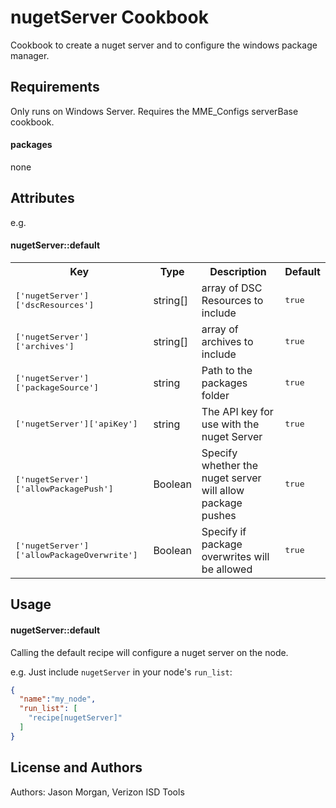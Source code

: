 nugetServer Cookbook
====================
Cookbook to create a nuget server and to configure the windows package manager.

Requirements
------------
Only runs on Windows Server.  Requires the MME_Configs serverBase cookbook.
#### packages
none

Attributes
----------

e.g.
#### nugetServer::default
<table>
  <tr>
    <th>Key</th>
    <th>Type</th>
    <th>Description</th>
    <th>Default</th>
  </tr>
  <tr>
    <td><tt>['nugetServer']['dscResources']</tt></td>
    <td>string[]</td>
    <td>array of DSC Resources to include</td>
    <td><tt>true</tt></td>
  </tr>
  <tr>
    <td><tt>['nugetServer']['archives']</tt></td>
    <td>string[]</td>
    <td>array of archives to include</td>
    <td><tt>true</tt></td>
  </tr>
  <tr>
    <td><tt>['nugetServer']['packageSource']</tt></td>
    <td>string</td>
    <td>Path to the packages folder</td>
    <td><tt>true</tt></td>
  </tr>
  <tr>
    <td><tt>['nugetServer']['apiKey']</tt></td>
    <td>string</td>
    <td>The API key for use with the nuget Server</td>
    <td><tt>true</tt></td>
  </tr>
  <tr>
    <td><tt>['nugetServer']['allowPackagePush']</tt></td>
    <td>Boolean</td>
    <td>Specify whether the nuget server will allow package pushes</td>
    <td><tt>true</tt></td>
  </tr>
  <tr>
    <td><tt>['nugetServer']['allowPackageOverwrite']</tt></td>
    <td>Boolean</td>
    <td>Specify if package overwrites will be allowed</td>
    <td><tt>true</tt></td>
  </tr>
</table>

Usage
-----
#### nugetServer::default
Calling the default recipe will configure a nuget server on the node.

e.g.
Just include `nugetServer` in your node's `run_list`:

```json
{
  "name":"my_node",
  "run_list": [
    "recipe[nugetServer]"
  ]
}
```

License and Authors
-------------------
Authors: Jason Morgan, Verizon ISD Tools
